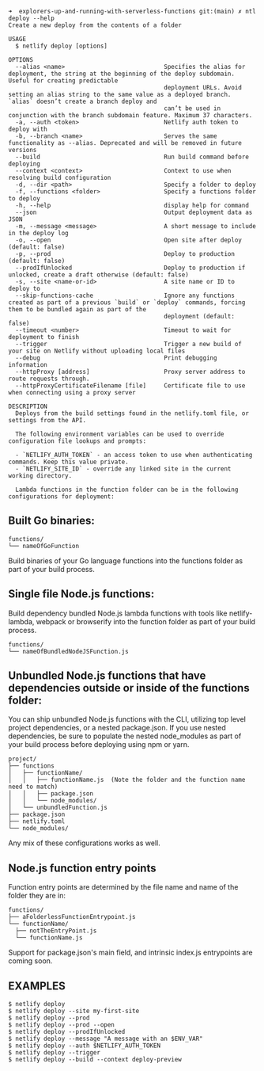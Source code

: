 ```
➜  explorers-up-and-running-with-serverless-functions git:(main) ✗ ntl deploy --help
Create a new deploy from the contents of a folder

USAGE
  $ netlify deploy [options]

OPTIONS
  --alias <name>                            Specifies the alias for deployment, the string at the beginning of the deploy subdomain. Useful for creating predictable
                                            deployment URLs. Avoid setting an alias string to the same value as a deployed branch. `alias` doesn’t create a branch deploy and
                                            can’t be used in conjunction with the branch subdomain feature. Maximum 37 characters.
  -a, --auth <token>                        Netlify auth token to deploy with
  -b, --branch <name>                       Serves the same functionality as --alias. Deprecated and will be removed in future versions
  --build                                   Run build command before deploying
  --context <context>                       Context to use when resolving build configuration
  -d, --dir <path>                          Specify a folder to deploy
  -f, --functions <folder>                  Specify a functions folder to deploy
  -h, --help                                display help for command
  --json                                    Output deployment data as JSON
  -m, --message <message>                   A short message to include in the deploy log
  -o, --open                                Open site after deploy (default: false)
  -p, --prod                                Deploy to production (default: false)
  --prodIfUnlocked                          Deploy to production if unlocked, create a draft otherwise (default: false)
  -s, --site <name-or-id>                   A site name or ID to deploy to
  --skip-functions-cache                    Ignore any functions created as part of a previous `build` or `deploy` commands, forcing them to be bundled again as part of the
                                            deployment (default: false)
  --timeout <number>                        Timeout to wait for deployment to finish
  --trigger                                 Trigger a new build of your site on Netlify without uploading local files
  --debug                                   Print debugging information
  --httpProxy [address]                     Proxy server address to route requests through.
  --httpProxyCertificateFilename [file]     Certificate file to use when connecting using a proxy server

DESCRIPTION
  Deploys from the build settings found in the netlify.toml file, or settings from the API.

  The following environment variables can be used to override configuration file lookups and prompts:

  - `NETLIFY_AUTH_TOKEN` - an access token to use when authenticating commands. Keep this value private.
  - `NETLIFY_SITE_ID` - override any linked site in the current working directory.

  Lambda functions in the function folder can be in the following configurations for deployment:
```

Built Go binaries:
------------------

```
functions/
└── nameOfGoFunction
```

Build binaries of your Go language functions into the functions folder as part of your build process.


Single file Node.js functions:
-----------------------------

Build dependency bundled Node.js lambda functions with tools like netlify-lambda, webpack or browserify into the function folder as part of your build process.

```
functions/
└── nameOfBundledNodeJSFunction.js
```

Unbundled Node.js functions that have dependencies outside or inside of the functions folder:
---------------------------------------------------------------------------------------------

You can ship unbundled Node.js functions with the CLI, utilizing top level project dependencies, or a nested package.json.
If you use nested dependencies, be sure to populate the nested node_modules as part of your build process before deploying using npm or yarn.

```
project/
├── functions
│   ├── functionName/
│   │   ├── functionName.js  (Note the folder and the function name need to match)
│   │   ├── package.json
│   │   └── node_modules/
│   └── unbundledFunction.js
├── package.json
├── netlify.toml
└── node_modules/
```

Any mix of these configurations works as well.


Node.js function entry points
-----------------------------

Function entry points are determined by the file name and name of the folder they are in:

```
functions/
├── aFolderlessFunctionEntrypoint.js
└── functionName/
  ├── notTheEntryPoint.js
  └── functionName.js
```

Support for package.json's main field, and intrinsic index.js entrypoints are coming soon.


EXAMPLES
--------

```
$ netlify deploy
$ netlify deploy --site my-first-site
$ netlify deploy --prod
$ netlify deploy --prod --open
$ netlify deploy --prodIfUnlocked
$ netlify deploy --message "A message with an $ENV_VAR"
$ netlify deploy --auth $NETLIFY_AUTH_TOKEN
$ netlify deploy --trigger
$ netlify deploy --build --context deploy-preview
```